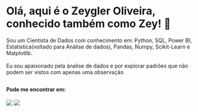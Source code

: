 # Olá, aqui é o Zeygler Oliveira, conhecido também como Zey! :wave:<br>

Sou um Cientista de Dados com conhecimento em: Python, SQL, Power BI, Estatística(voltado para Análise de dados), Pandas, Numpy, Scikit-Learn e Matplotlib.<br>
<br>
Eu sou apaixonado pela ánalise de dados e por explorar padrões que não podem ser vistos com apenas uma observação

##

#### Pode me encontrar em:

<div style="display: inline-block"> 
  <a href="https://www.linkedin.com/in/zeygler-oliveira-a021a92a4/" target="_blank"><img src="https://img.shields.io/badge/-LinkedIn-%230077B5?style=for-the-badge&logo=linkedin&logoColor=white" target="_blank"></a> 
  <a href="https://medium.com/@zeyglerdasilva" target="_blank"><img src="https://img.shields.io/badge/Medium-12100E?style=for-the-badge&logo=medium&logoColor=white" target="_blank"></a> 
</div>
